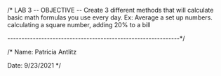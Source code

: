 /* LAB 3 -- OBJECTIVE -- Create 3 different methods that will calculate basic math formulas you use every day.
Ex: Average a set up numbers. calculating a square number, adding 20% to a bill

-------------------------------------------------------------*/

/*
Name: Patricia Antlitz

Date: 9/23/2021
*/